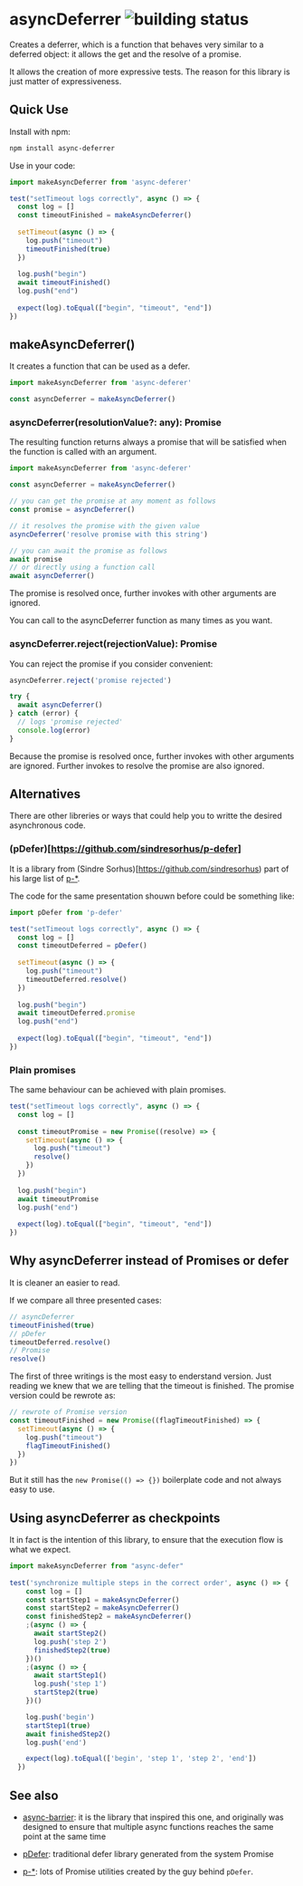 asyncDeferrer ![building status](https://api.travis-ci.org/drpicox/ayncs-deferred.svg?branch=master)
=============

Creates a deferrer, which is 
a function that behaves very similar to a deferred object:
it allows the get and the resolve of a promise.

It allows the creation of more expressive tests.
The reason for this library is just matter of expressiveness.


Quick Use
---------

Install with npm:

```bash
npm install async-deferrer
```

Use in your code:

```javascript
import makeAsyncDeferrer from 'async-deferer'

test("setTimeout logs correctly", async () => {
  const log = []
  const timeoutFinished = makeAsyncDeferrer()
 
  setTimeout(async () => {
    log.push("timeout")
    timeoutFinished(true)
  })
 
  log.push("begin")
  await timeoutFinished()
  log.push("end")
 
  expect(log).toEqual(["begin", "timeout", "end"])
})
```


makeAsyncDeferrer()
-------------------

It creates a function that can be used as a defer.

```javascript
import makeAsyncDeferrer from 'async-deferer'

const asyncDeferrer = makeAsyncDeferrer()
```

### asyncDeferrer(resolutionValue?: any): Promise

The resulting function returns always a promise that
will be satisfied when the function is called with an argument.

```javascript
import makeAsyncDeferrer from 'async-deferer'

const asyncDeferrer = makeAsyncDeferrer()

// you can get the promise at any moment as follows
const promise = asyncDeferrer()

// it resolves the promise with the given value
asyncDeferrer('resolve promise with this string')

// you can await the promise as follows
await promise
// or directly using a function call
await asyncDeferrer()
```

The promise is resolved once, 
further invokes with other arguments 
are ignored.

You can call to the asyncDeferrer function as many times as you want.


### asyncDeferrer.reject(rejectionValue): Promise

You can reject the promise if you consider convenient:

```javascript
asyncDeferrer.reject('promise rejected')

try {
  await asyncDeferrer()
} catch (error) {
  // logs 'promise rejected'
  console.log(error)
}
```

Because the promise is resolved once, 
further invokes with other arguments 
are ignored. 
Further invokes to resolve the promise 
are also ignored.


Alternatives
------------

There are other libreries or ways
that could help you to writte the desired
asynchronous code.

### (pDefer)[https://github.com/sindresorhus/p-defer]

It is a library from (Sindre Sorhus)[https://github.com/sindresorhus)
part of his large list of [p-*](https://github.com/sindresorhus/promise-fun).

The code for the same presentation shouwn before could be something like:

```javascript
import pDefer from 'p-defer'

test("setTimeout logs correctly", async () => {
  const log = []
  const timeoutDeferred = pDefer()
 
  setTimeout(async () => {
    log.push("timeout")
    timeoutDeferred.resolve()
  })
 
  log.push("begin")
  await timeoutDeferred.promise
  log.push("end")
 
  expect(log).toEqual(["begin", "timeout", "end"])
})
```

### Plain promises

The same behaviour can be achieved with plain promises. 

```javascript
test("setTimeout logs correctly", async () => {
  const log = []
 
  const timeoutPromise = new Promise((resolve) => {
    setTimeout(async () => {
      log.push("timeout")
      resolve()
    })
  })
 
  log.push("begin")
  await timeoutPromise
  log.push("end")
 
  expect(log).toEqual(["begin", "timeout", "end"])
})
```


Why asyncDeferrer instead of Promises or defer
-------------------------------------------------

It is cleaner an easier to read.

If we compare all three presented cases:

```javascript
// asyncDeferrer
timeoutFinished(true)
// pDefer
timeoutDeferred.resolve()
// Promise
resolve()
```

The first of three writings is the most easy to enderstand version.
Just reading we knew that we are telling that the timeout is finished.
The promise version could be rewrote as:

```javascript
// rewrote of Promise version
const timeoutFinished = new Promise((flagTimeoutFinished) => {
  setTimeout(async () => {
    log.push("timeout")
    flagTimeoutFinished()
  })
})
```

But it still has the `new Promise(() => {})` boilerplate code
and not always easy to use.


Using asyncDeferrer as checkpoints
----------------------------------

It in fact is the intention of this library, 
to ensure that the execution flow is what we expect.

```javascript
import makeAsyncDeferrer from "async-defer"
 
test('synchronize multiple steps in the correct order', async () => {
    const log = []
    const startStep1 = makeAsyncDeferrer()
    const startStep2 = makeAsyncDeferrer()
    const finishedStep2 = makeAsyncDeferrer()
    ;(async () => {
      await startStep2()
      log.push('step 2')
      finishedStep2(true)
    })()
    ;(async () => {
      await startStep1()
      log.push('step 1')
      startStep2(true)
    })()

    log.push('begin')
    startStep1(true)
    await finishedStep2()
    log.push('end')

    expect(log).toEqual(['begin', 'step 1', 'step 2', 'end'])
  })
```


See also
--------

- [async-barrier](https://github.com/drpicox/async-barrier): 
  it is the library that inspired this one, 
  and originally was designed to 
  ensure that multiple async functions
  reaches the same point at the same time

- [pDefer](https://github.com/sindresorhus/p-defer): 
  traditional defer library generated from the system Promise

- [p-*](https://github.com/sindresorhus/promise-fun):
  lots of Promise utilities created by the guy behind `pDefer`.
